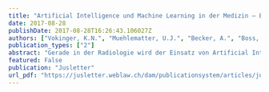 ```yaml
---
title: "Artificial Intelligence und Machine Learning in der Medizin – Eine medizinische und rechtliche Würdigung am Beispiel der Radiologie"
date: 2017-08-28
publishDate: 2017-08-28T16:26:43.106027Z
authors: ["Vokinger, K.N.", "Muehlematter, U.J.", "Becker, A.", "Boss, A.", "Reutter, M.A.", "Szucs, T.D."] 
publication_types: ["2"]
abstract: "Gerade in der Radiologie wird der Einsatz von Artificial Intelligence bzw. Machine Learning es ermöglichen, die Arbeitslast der Ärzteschaft zu reduzieren und dadurch z.B. mehr Zeit für komplexere Fälle und für den direkten Patientenkontakt zu ermöglichen. Während sich zumindest die medizinische Forschung bereits intensiv mit dem Machine Learning und dessen Einsatz in der Medizin auseinandersetzt, fehlen weitestgehend äquivalente rechtliche Würdigungen. Es gilt, sich auch aus rechtlicher Perspektive frühzeitig und intensiver mit den damit einhergehenden rechtlichen Herausforderungen auseinanderzusetzen, um den daraus resultierenden Chancen und Gefahren gerecht zu werden."
featured: False
publication: "Jusletter"
url_pdf: "https://jusletter.weblaw.ch/dam/publicationsystem/articles/jusletter/2017/903/artificial-intellige_da49225588/Jusletter_artificial-intellige_da49225588_de.pdf"
---
```

